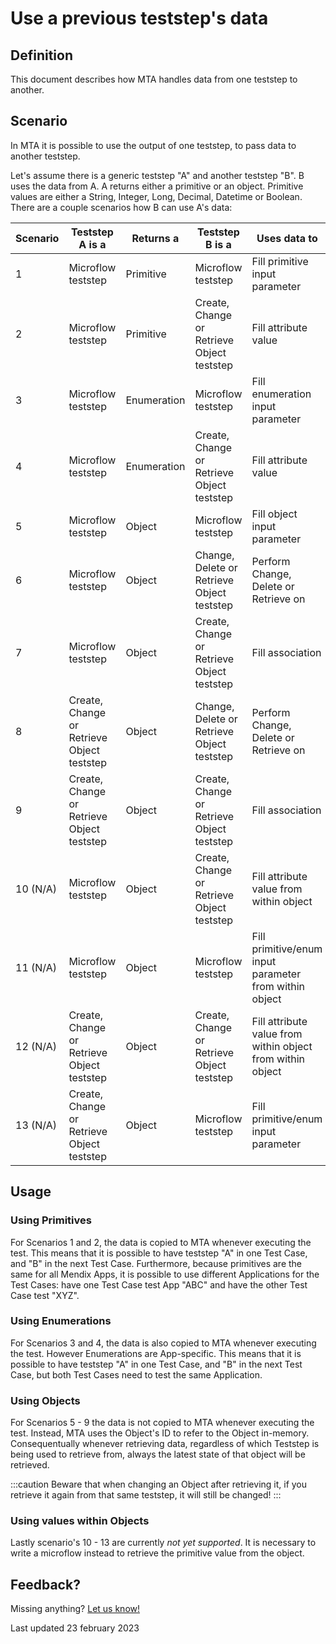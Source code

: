 # Use a previous teststep's data

## Definition

This document describes how MTA handles data from one teststep to another.

## Scenario

In MTA it is possible to use the output of one teststep, to pass data to another teststep.

Let's assume there is a generic teststep "A" and another teststep "B". B uses the data from A. A returns either a primitive or an object. Primitive values are either a String, Integer, Long, Decimal, Datetime or Boolean. There are a couple scenarios how B can use A's data:

| Scenario | Teststep A is a                             | Returns a   | Teststep B is a                            | Uses data to                                               |
| -------- | ------------------------------------------- | ----------- | ------------------------------------------ | ---------------------------------------------------------- |
| 1        | Microflow teststep                          | Primitive   | Microflow teststep                         | Fill primitive input parameter                             |
| 2        | Microflow teststep                          | Primitive   | Create, Change or Retrieve Object teststep | Fill attribute value                                       |
| 3        | Microflow teststep                          | Enumeration | Microflow teststep                         | Fill enumeration input parameter                           |
| 4        | Microflow teststep                          | Enumeration | Create, Change or Retrieve Object teststep | Fill attribute value                                       |
| 5        | Microflow teststep                          | Object      | Microflow teststep                         | Fill object input parameter                                |
| 6        | Microflow teststep                          | Object      | Change, Delete or Retrieve Object teststep | Perform Change, Delete or Retrieve on                      |
| 7        | Microflow teststep                          | Object      | Create, Change or Retrieve Object teststep | Fill association                                           |
| 8        | Create, Change or Retrieve Object teststep  | Object      | Change, Delete or Retrieve Object teststep | Perform Change, Delete or Retrieve on                      |
| 9        | Create, Change or Retrieve Object teststep  | Object      | Create, Change or Retrieve Object teststep | Fill association                                           |
| 10 (N/A) | Microflow teststep                          | Object      | Create, Change or Retrieve Object teststep | Fill attribute value from within object                    |
| 11 (N/A) | Microflow teststep                          | Object      | Microflow teststep                         | Fill primitive/enum input parameter from within object     |
| 12 (N/A) | Create, Change or Retrieve Object teststep  | Object      | Create, Change or Retrieve Object teststep | Fill attribute value from within object from within object |
| 13 (N/A) | Create, Change or Retrieve Object teststep | Object      | Microflow teststep                         | Fill primitive/enum input parameter                        |

## Usage

### Using Primitives

For Scenarios 1 and 2, the data is copied to MTA whenever executing the test. This means that it is possible to have teststep "A" in one Test Case, and "B" in the next Test Case.
Furthermore, because primitives are the same for all Mendix Apps, it is possible to use different Applications for the Test Cases: have one Test Case test App "ABC" and have the other Test Case test "XYZ". 

### Using Enumerations

For Scenarios 3 and 4, the data is also copied to MTA whenever executing the test. However Enumerations are App-specific. This means that it is possible to have teststep "A" in one Test Case, and "B" in the next Test Case, but both Test Cases need to test the same Application.

### Using Objects

For Scenarios 5 - 9 the data is not copied to MTA whenever executing the test. Instead, MTA uses the Object's ID to refer to the Object in-memory. Consequentually whenever retrieving data, regardless of which Teststep is being used to retrieve from, always the latest state of that object will be retrieved.

:::caution
Beware that when changing an Object after retrieving it, if you retrieve it again from that same teststep, it will still be changed!
:::

### Using values within Objects

Lastly scenario's 10 - 13 are currently *not yet supported*. It is necessary to write a microflow instead to retrieve the primitive value from the object.

## Feedback?
Missing anything? [Let us know!](mailto:support@menditect.com)

Last updated 23 february 2023
